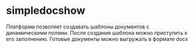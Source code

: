 # simpledocshow
Платформа позволяет создавать шаблоны документов с динамическими полями. После создания шаблона можно приступить к его заполнению. Готовые документы можно выгружать в формате docx
